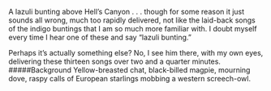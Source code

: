 A lazuli bunting above Hell’s Canyon . . . though for some reason it just sounds all wrong, much too rapidly delivered, not like the laid-back songs of the indigo buntings that I am so much more familiar with. I doubt myself every time I hear one of these and say “lazuli bunting.” 

Perhaps it’s actually something else? No, I see him there, with my own eyes, delivering these thirteen songs over two and a quarter minutes. 
#####Background
Yellow-breasted chat, black-billed magpie, mourning dove, raspy calls of European starlings mobbing a western screech-owl. 
